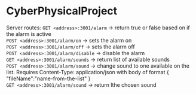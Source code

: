 # CyberPhysicalProject
Server routes:
`GET <address>:3001/alarm` -> return true or false based on if the alarm is active<br>
`POST <address>:3001/alarm/on` -> sets the alarm on<br>
`POST <address>:3001/alarm/off` -> sets the alarm off<br>
`POST <address>:3001/alarm/disable` -> disable the alarm<br>
`GET <address>:3001/alarm/sounds` -> return list of available sounds<br>
`POST <address>:3001/alarm/sound` -> change sound to one available on the list. Requires Content-Type: application/json with body of format { "fileName":"name-from-the-list" }<br>
`GET <address>:3001/alarm/sound` -> return lthe chosen sound <br>
